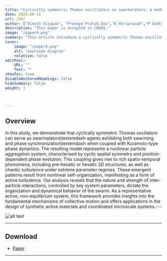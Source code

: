 ```yaml
---
title: "Cyclically symmetric Thomas oscillators as swarmalators: a model for active fluids and pattern formation"
date: 2025-08-11
url: /d4/
author: ["Vinesh Vijayan", "Pranaya Pratik Das","K Hariprasad","P Sathish Kumar"]
description: "This paper is accepted in CNSNS."
image: "/paper4.png"
summary: "This article introduce a cyclically symmetric Thomas oscillator model coupled with Kuramoto‑type phase dynamics—dubbed “swarmalators”—that self‑organise into both crystalline and chaotic spatiotemporal patterns, offering a versatile paradigm for active fluids and pattern formation in active matter systems."
cover:
    image: "/paper4.png"
    alt: "overview diagram"
    relative: false
editPost:
    URL: ""
    Text: ""
showToc: true
disableAnchoredHeadings: false
hideSummary: false
weight: 1



---
```


## Overview

In this study, we demonstrate that cyclically symmetric Thomas oscillators can serve as swarmalators\textemdash agents exhibiting both swarming and phase synchronization\textemdash when coupled with Kuramoto-type phase dynamics. The resulting model represents a nonlinear particle aggregation system, characterised by cyclic spatial symmetry and position-dependent phase evolution. This coupling gives rise to rich spatio-temporal phenomena, including pre-hexatic or hexatic $2D$ structures, as well as chaotic turbulence under extreme parameter regimes. These emergent patterns result from nonlinear self-organization, manifesting as a form of active turbulence. Our analysis reveals that the nature and strength of inter-particle interactions, controlled by key system parameters, dictate the organization and dynamical behavior of the swarm. As a representative active, non-equilibrium system, this framework provides insights into the fundamental mechanisms of collective motion and offers applications in the design of synthetic active materials and coordinated microscale systems.---

![alt text](/paper4.png)


---

## Download

+ [Paper](paper4.pdf)

---
